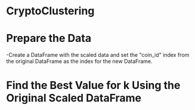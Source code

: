 # CryptoClustering

# Prepare the Data
-Create a DataFrame with the scaled data and set the "coin_id" index from the original DataFrame as the index for the new DataFrame.

# Find the Best Value for k Using the Original Scaled DataFrame
